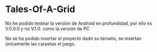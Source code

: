 # Tales-Of-A-Grid
No he podido testear la versión de Android en profundidad, por ello es V.0.0.0 y no V.1.0. como la versión de PC

No se ha podido insertar el proyecto dado su tamaño, se insertan únicamente las carpetas el juego.
